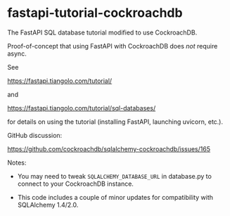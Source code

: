 # fastapi-tutorial-cockroachdb

The FastAPI SQL database tutorial modified to use CockroachDB.

Proof-of-concept that using FastAPI with CockroachDB does *not* require async.

See

https://fastapi.tiangolo.com/tutorial/

and

https://fastapi.tiangolo.com/tutorial/sql-databases/

for details on using the tutorial (installing FastAPI,
launching uvicorn, etc.).

GitHub discussion:

https://github.com/cockroachdb/sqlalchemy-cockroachdb/issues/165

Notes:

- You may need to tweak `SQLALCHEMY_DATABASE_URL` in database.py to connect
to your CockroachDB instance.

- This code includes a couple of minor updates for compatibility with
SQLAlchemy 1.4/2.0.
